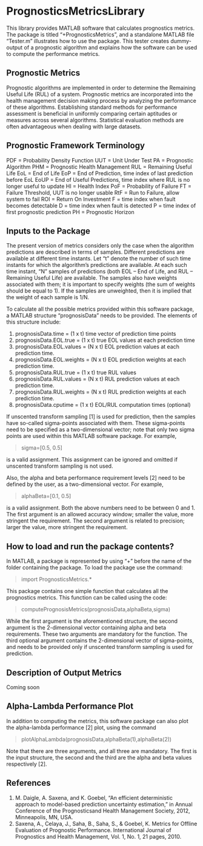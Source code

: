# PrognosticsMetricsLibrary

This library provides MATLAB software that calculates prognostics metrics. The package is titled “+PrognosticsMetrics”, and a standalone MATLAB file “Tester.m” illustrates how to use the package. This tester creates dummy-output of a prognostic algorithm and explains how the software can be used to compute the performance metrics.

## Prognostic Metrics
Prognostic algorithms are implemented in order to determine the Remaining Useful Life (RUL) of a system.  Prognostic metrics are incorporated into the health management decision making process by analyzing the performance of these algorithms.  Establishing standard methods for performance assessment is beneficial in uniformly comparing certain aptitudes or measures across several algorithms.  Statistical evaluation methods are often advantageous when dealing with large datasets.

## Prognostic Framework Terminology
PDF = Probability Density Function
UUT = Unit Under Test
PA = Prognostic Algorithm
PHM = Prognostic Health Management
RUL = Remaining Useful Life
EoL = End of Life
EoP = End of Prediction, time index of last prediction before EoL
EoUP = End of Useful Predictions, time index where RUL is no longer useful to update
HI = Health Index
PoF = Probability of Failure
FT = Failure Threshold, UUT is no longer usable
RtF = Run to Failure, allow system to fail
ROI = Return On Investment
F = time index when fault becomes detectable
D = time index when fault is detected
P = time index of first prognostic prediction
PH = Prognostic Horizon


## Inputs to the Package

The present version of metrics considers only the case when the algorithm predictions are described in terms of samples. Different predictions are available at different time instants. Let “t” denote the number of such time instants for which the algorithm’s predictions are available. At each such time instant, “N” samples of predictions (both EOL – End of Life, and RUL – Remaining Useful Life) are available. The samples also have weights associated with them; it is important to specify weights (the sum of weights should be equal to 1). If the samples are unweighted, then it is implied that the weight of each sample is 1/N.

To calculate all the possible metrics provided within this software package, a MATLAB structure “prognosisData” needs to be provided. The elements of this structure include:

1.	prognosisData.time = (1 x t) time vector of prediction time points
2.	prognosisData.EOL.true = (1 x t) true EOL values at each prediction time
3.	prognosisData.EOL.values = (N x t) EOL prediction values at each prediction time.
4.	prognosisData.EOL.weights = (N x t) EOL prediction weights at each prediction time.
5.	prognosisData.RUL.true = (1 x t) true RUL values
6.	prognosisData.RUL.values = (N x t) RUL prediction values at each prediction time.
7.	prognosisData.RUL.weights = (N x t) RUL prediction weights at each prediction time.
8.	prognosisData.cputime = (1 x t) EOL/RUL computation times (optional)


If unscented transform sampling [1] is used for prediction, then the samples have so-called sigma-points associated with them. These sigma-points need to be specified as a two-dimensional vector; note that only two sigma points are used within this MATLAB software package. For example, 
> sigma=[0.5, 0.5] 

is a valid assignment. This assignment can be ignored and omitted if unscented transform sampling is not used.

Also, the alpha and beta performance requirement levels [2] need to be defined by the user, as a two-dimensional vector. For example, 
> alphaBeta=[0.1, 0.5] 

is a valid assignment. Both the above numbers need to be between 0 and 1. The first argument is an allowed accuracy window; smaller the value, more stringent the requirement. The second argument is related to precision; larger the value, more stringent the requirement.
 
## How to load and run the package contents?

In MATLAB, a package is represented by using “+” before the name of the folder containing the package. To load the package use the command: 
> import PrognosticsMetrics.*

This package contains one simple function that calculates all the prognostics metrics. This function can be called using the code: 
> computePrognosisMetrics(prognosisData,alphaBeta,sigma)

While the first argument is the aforementioned structure, the second argument is the 2-dimensional vector containing alpha and beta requirements. These two arguments are mandatory for the function. The third optional argument contains the 2-dimensional vector of sigma-points, and needs to be provided only if unscented transform sampling is used for prediction.

## Description of Output Metrics

Coming soon

## Alpha-Lambda Performance Plot

In addition to computing the metrics, this software package can also plot the alpha-lambda performance [2] plot, using the command
> plotAlphaLambda(prognosisData,alphaBeta(1),alphaBeta(2))

Note that there are three arguments, and all three are mandatory. The first is the input structure, the second and the third are the alpha and beta values respectively [2].


## References

1. M. Daigle, A. Saxena, and K. Goebel, “An efficient deterministic approach to model-based prediction uncertainty estimation,” in Annual Conference of the Prognosticsand Health Management Society, 2012, Minneapolis, MN, USA.
2. Saxena, A., Celaya, J., Saha, B., Saha, S., & Goebel, K. Metrics for Offline Evaluation of Prognostic Performance. International Journal of Prognostics and Health Management, Vol. 1, No. 1,  21 pages, 2010.
